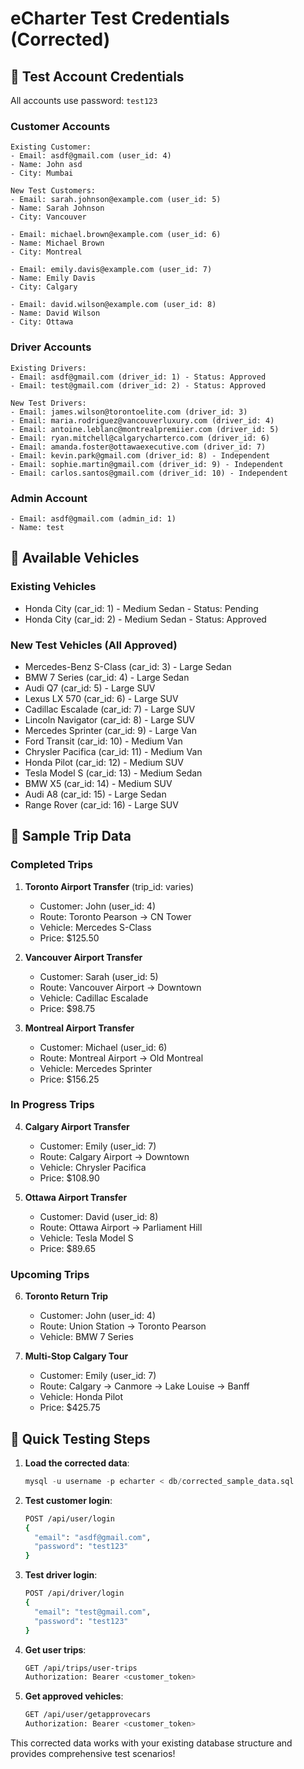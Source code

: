 # eCharter Test Credentials (Corrected)

## 🔐 Test Account Credentials

All accounts use password: `test123`

### Customer Accounts
```
Existing Customer:
- Email: asdf@gmail.com (user_id: 4)
- Name: John asd
- City: Mumbai

New Test Customers:
- Email: sarah.johnson@example.com (user_id: 5)
- Name: Sarah Johnson
- City: Vancouver

- Email: michael.brown@example.com (user_id: 6)
- Name: Michael Brown  
- City: Montreal

- Email: emily.davis@example.com (user_id: 7)
- Name: Emily Davis
- City: Calgary

- Email: david.wilson@example.com (user_id: 8)
- Name: David Wilson
- City: Ottawa
```

### Driver Accounts
```
Existing Drivers:
- Email: asdf@gmail.com (driver_id: 1) - Status: Approved
- Email: test@gmail.com (driver_id: 2) - Status: Approved

New Test Drivers:
- Email: james.wilson@torontoelite.com (driver_id: 3)
- Email: maria.rodriguez@vancouverluxury.com (driver_id: 4)
- Email: antoine.leblanc@montrealpremiier.com (driver_id: 5)
- Email: ryan.mitchell@calgarycharterco.com (driver_id: 6)
- Email: amanda.foster@ottawaexecutive.com (driver_id: 7)
- Email: kevin.park@gmail.com (driver_id: 8) - Independent
- Email: sophie.martin@gmail.com (driver_id: 9) - Independent
- Email: carlos.santos@gmail.com (driver_id: 10) - Independent
```

### Admin Account
```
- Email: asdf@gmail.com (admin_id: 1)
- Name: test
```

## 🚗 Available Vehicles

### Existing Vehicles
- Honda City (car_id: 1) - Medium Sedan - Status: Pending
- Honda City (car_id: 2) - Medium Sedan - Status: Approved

### New Test Vehicles (All Approved)
- Mercedes-Benz S-Class (car_id: 3) - Large Sedan
- BMW 7 Series (car_id: 4) - Large Sedan  
- Audi Q7 (car_id: 5) - Large SUV
- Lexus LX 570 (car_id: 6) - Large SUV
- Cadillac Escalade (car_id: 7) - Large SUV
- Lincoln Navigator (car_id: 8) - Large SUV
- Mercedes Sprinter (car_id: 9) - Large Van
- Ford Transit (car_id: 10) - Medium Van
- Chrysler Pacifica (car_id: 11) - Medium Van
- Honda Pilot (car_id: 12) - Medium SUV
- Tesla Model S (car_id: 13) - Medium Sedan
- BMW X5 (car_id: 14) - Medium SUV
- Audi A8 (car_id: 15) - Large Sedan
- Range Rover (car_id: 16) - Large SUV

## 🧪 Sample Trip Data

### Completed Trips
1. **Toronto Airport Transfer** (trip_id: varies)
   - Customer: John (user_id: 4)
   - Route: Toronto Pearson → CN Tower
   - Vehicle: Mercedes S-Class
   - Price: $125.50

2. **Vancouver Airport Transfer**
   - Customer: Sarah (user_id: 5)
   - Route: Vancouver Airport → Downtown
   - Vehicle: Cadillac Escalade
   - Price: $98.75

3. **Montreal Airport Transfer**
   - Customer: Michael (user_id: 6)
   - Route: Montreal Airport → Old Montreal
   - Vehicle: Mercedes Sprinter
   - Price: $156.25

### In Progress Trips
4. **Calgary Airport Transfer**
   - Customer: Emily (user_id: 7)
   - Route: Calgary Airport → Downtown
   - Vehicle: Chrysler Pacifica
   - Price: $108.90

5. **Ottawa Airport Transfer**
   - Customer: David (user_id: 8)
   - Route: Ottawa Airport → Parliament Hill
   - Vehicle: Tesla Model S
   - Price: $89.65

### Upcoming Trips
6. **Toronto Return Trip**
   - Customer: John (user_id: 4)
   - Route: Union Station → Toronto Pearson
   - Vehicle: BMW 7 Series

7. **Multi-Stop Calgary Tour**
   - Customer: Emily (user_id: 7)
   - Route: Calgary → Canmore → Lake Louise → Banff
   - Vehicle: Honda Pilot
   - Price: $425.75

## 🚀 Quick Testing Steps

1. **Load the corrected data**:
   ```sql
   mysql -u username -p echarter < db/corrected_sample_data.sql
   ```

2. **Test customer login**:
   ```bash
   POST /api/user/login
   {
     "email": "asdf@gmail.com",
     "password": "test123"
   }
   ```

3. **Test driver login**:
   ```bash
   POST /api/driver/login
   {
     "email": "test@gmail.com", 
     "password": "test123"
   }
   ```

4. **Get user trips**:
   ```bash
   GET /api/trips/user-trips
   Authorization: Bearer <customer_token>
   ```

5. **Get approved vehicles**:
   ```bash
   GET /api/user/getapprovecars
   Authorization: Bearer <customer_token>
   ```

This corrected data works with your existing database structure and provides comprehensive test scenarios!